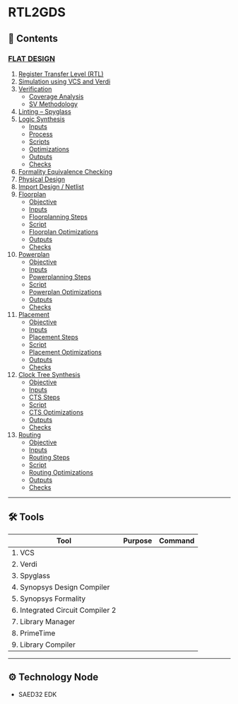 # RTL2GDS

## 📑 Contents

### [FLAT DESIGN](#flat-design)
1. [Register Transfer Level (RTL)](#register-transfer-level-rtl)
2. [Simulation using VCS and Verdi](#simulation-using-vcs-and-verdi)
3. [Verification](#verification)
   - [Coverage Analysis](#1-coverage-analysis)
   - [SV Methodology](#2-sv-methodology)
4. [Linting – Spyglass](#linting--spyglass)
5. [Logic Synthesis](#logic-synthesis)
   - [Inputs](#logic-synthesis-inputs)
   - [Process](#logic-synthesis-process)
   - [Scripts](#logic-synthesis-scripts-and-flow)
   - [Optimizations](#optimizations)
   - [Outputs](#outputs)
   - [Checks](#checks-performed)
6. [Formality Equivalence Checking](#formality-equivalence-checking)
7. [Physical Design](#physical-design)
8. [Import Design / Netlist](#1-import-design--netlist)
9. [Floorplan](#floorplan)
   - [Objective](#objective)
   - [Inputs](#inputs)
   - [Floorplanning Steps](#floorplanning-steps)
   - [Script](#ports-placement)
   - [Floorplan Optimizations](#floorplan-optimizations)
   - [Outputs](#outputs-1)
   - [Checks](#checks-after-floorplan)
10. [Powerplan](#power-plan)
    - [Objective](#objectives)
    - [Inputs](#inputs-1)
    - [Powerplanning Steps](#process)
    - [Script](#script)
    - [Powerplan Optimizations](#powerplan-optimizations)
    - [Outputs](#outputs-2)
    - [Checks](#checks-1)
11. [Placement](#placement)
    - [Objective](#objectives-1)
    - [Inputs](#inputs-2)
    - [Placement Steps](#placement-process)
    - [Script](#script-1)
    - [Placement Optimizations](#optimizations)
    - [Outputs](#outputs)
    - [Checks](#checks-after-placement)
12. [Clock Tree Synthesis](#clock-tree-synthesis-cts)
    - [Objective](#objectives-2)
    - [Inputs](#inputs-3)
    - [CTS Steps](#process)
    - [Script](#script)
    - [CTS Optimizations](#optimizations-1)
    - [Outputs](#outputs)
    - [Checks](#checks)
13. [Routing](#routing)
    - [Objective](#objectives-3)
    - [Inputs](#inputs-4)
    - [Routing Steps](#process)
    - [Script](#script-2)
    - [Routing Optimizations](#optimizations-2)
    - [Outputs](#outputs-1)
    - [Checks](#checks-2)

---

## 🛠️ Tools

| Tool                             | Purpose        | Command |
|----------------------------------|----------------|---------|
| 1. VCS                           |                |         |
| 2. Verdi                         |                |         |
| 3. Spyglass                      |                |         |
| 4. Synopsys Design Compiler      |                |         |
| 5. Synopsys Formality            |                |         |
| 6. Integrated Circuit Compiler 2 |                |         |
| 7. Library Manager               |                |         |
| 8. PrimeTime                     |                |         |
| 9. Library Compiler              |                |         |

---

## ⚙️ Technology Node
- SAED32 EDK


   

